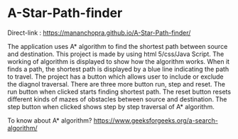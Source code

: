 # A-Star-Path-finder
Direct-link : https://mananchopra.github.io/A-Star-Path-finder/

The application uses A* algorithm to find the shortest path between source and destination. This project is made by using html 5/css/Java Script. The working of algorithm is 
displayed to show how the algorithm works. When it finds a path, the shortest path is displayed by a blue line indicating the path to travel. The project has a button which allows 
user to include or exclude the diagnol traversal. There are three more button run, step and reset. The run button when clicked starts finding shortest path. The reset button resets different kinds of mazes of obstacles between source and destination. The step button when clicked shows step by step traversal of A* algorithm.

To know about A* algorithm?
https://www.geeksforgeeks.org/a-search-algorithm/
